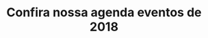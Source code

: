 ---
ID: 5071
title: Confira nossa agenda eventos de 2018
image-xl: >
  https://assets.gruponews.com.br/gruponews/uploads/2018/01/eventos-2018.jpg
image-l: >
  https://assets.gruponews.com.br/gruponews/uploads/2018/01/eventos-2018-1280x720.jpg
image-sq-l: >
  https://assets.gruponews.com.br/gruponews/uploads/2018/01/eventos-2018-1280x1080.jpg
image-sq-m: >
  https://assets.gruponews.com.br/gruponews/uploads/2018/01/eventos-2018-720x720.jpg
post_excerpt: ""
layout: post
permalink: noticias/agenda-de-eventos-2018.html
published: true
categories:
  - Notícias
tags: ""
author: ""
slide_template:
  - default
wpcf-gn_post_destaques:
  - destaque_novidade
post_date: 2018-02-08 08:39:06
---